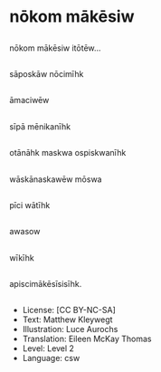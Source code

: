 # nōkom mākēsiw

##
nōkom mākēsiw itōtēw...

##
sāposkāw nōcimīhk

##
āmaciwēw

##
sīpā mēnikanīhk

##
otānāhk maskwa ospiskwanīhk

##
wāskānaskawēw mōswa

##
pīci wātīhk

##
awasow

##
wīkīhk

##
apiscimākēsīsisīhk.

##
* License: [CC BY-NC-SA]
* Text: Matthew Kleywegt
* Illustration: Luce Aurochs
* Translation: Eileen McKay Thomas
* Level: Level 2
* Language: csw
